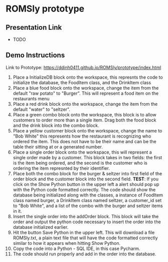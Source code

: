 # ROMSly prototype

## Presentation Link
- TODO

## Demo Instructions
Link to Prototype: https://ddinh0411.github.io/ROMSly/prototype/index.html

1. Place a InitializeDB block onto the workspace, this represnts the code to initialize the database, the FoodItem class, and the DrinkItem class
2. Place a blue food block onto the workspace, change the item from the default "raw potato" to "Burger". This will represent a food item on the restaurants menu
3. Place a red drink block onto the workspace, change the item from the default "water" to "seltzer".
4. Place a green combo block onto the workspace, this block is to allow customers to order more than a single item. Drag both the food block and the drink block into the combo block.
5. Place a yellow customer block onto the workspace, change the name to "Bob White" this represents how the restaurant is recognizing who ordered the item. This does not have to be their name and can be the table their sitting at or a generated number.
6. Place a single order block onto the workspace, this will represent a single order made by a customer. This block takes in two fields: the first is the item being ordered, and the second is the customer who is ordering the item represnted by their identifier.
7. Place both the combo block for the burger & seltzer into first field of the order block and the customer block into the second field.
**TEST**: If you click on the Show Python button in the upper left a alert should pop up with the Python code formatted correctly. The code should show the database being initialized along with the classes, a instance of FoodItem class named burger, a DrinkItem class named seltzer, a customer_id set to "Bob White", and a list of the combo with the burger and seltzer items in it.
8. Insert the single order into the addOrder block. This block will take the order and output the python code necessary to insert the order into the database initialized earlier.
9. Hit the button Save Python in the upper left. This will download a file ROMSly.txt, a plain text file that will have the code formatted correctly similar to how it appears when hitting Show Python.
10. Copy the code into a Python - SQL IDE, in this case Pycharm.
11. The code should run properly and add in the order into the database.